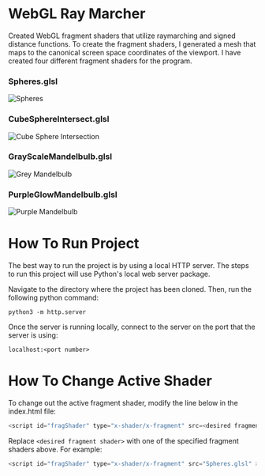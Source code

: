 WebGL Ray Marcher
========

Created WebGL fragment shaders that utilize raymarching and signed 
distance functions. To create the fragment shaders, I generated a mesh 
that maps to the canonical screen space coordinates of the viewport. 
I have created four different fragment shaders for the program.

### Spheres.glsl

![Spheres](https://media.giphy.com/media/hQnbZGgSnHtvuz81g3/giphy.gif)



### CubeSphereIntersect.glsl

![Cube Sphere Intersection](https://media.giphy.com/media/Qu0pwRknz6nWYyXY4E/giphy.gif)



### GrayScaleMandelbulb.glsl

![Grey Mandelbulb](https://media.giphy.com/media/SvRnvBGcpO7eJED92k/giphy.gif)



### PurpleGlowMandelbulb.glsl

![Purple Mandelbulb](https://media.giphy.com/media/jqHqYCQARn0kRXjIk9/giphy.gif)

How To Run Project
==================

The best way to run the project is by using a local HTTP server. The 
steps to run this project will use Python's local web server package.

Navigate to the directory where the project has been cloned. Then, run
the following python command:

```
python3 -m http.server
```

Once the server is running locally, connect to the server on the port
that the server is using:

```
localhost:<port number>
```


How To Change Active Shader
===========================

To change out the active fragment shader, modify the line below in the index.html file: 

```javascript 
<script id="fragShader" type="x-shader/x-fragment" src=<desired fragment shader> ></script>
```

Replace `<desired fragment shader>` with one of the specified fragment shaders above. For example:

```javascript 
<script id="fragShader" type="x-shader/x-fragment" src="Spheres.glsl" ></script>
```
